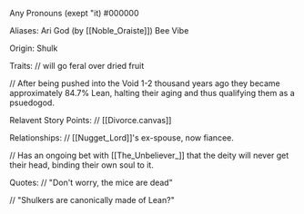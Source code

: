 Any Pronouns (exept "it)
\#000000

Aliases:
 Ari
 God (by [[Noble_Oraiste]])
 Bee
 Vibe

Origin: Shulk

Traits:
 // will go feral over dried fruit

 // After being pushed into the Void 1-2 thousand years ago they became approximately 84.7% Lean, halting their aging and thus qualifying them as a psuedogod.

Relavent Story Points:
 // [[Divorce.canvas]]

Relationships:
 // [[Nugget_Lord]]'s ex-spouse, now fiancee.

 // Has an ongoing bet with [[The_Unbeliever_]] that the deity will never get their head, binding their own soul to it.

Quotes:
// "Don't worry, the mice are dead"

// "Shulkers are canonically made of Lean?"

